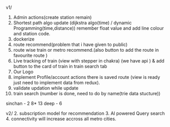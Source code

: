 v1/
1. Admin actions(create station remain)
2. Shortest path algo update (dijkstra algo(time) / dynamic Programming(time,distance)) remember float value and add line colour and station code. 
3. dockerize 
6. route recommend(problem that i have given to public)
7. route wise train or metro recommend.(also button to add the route in favourite route )
8. Live tracking of train (view with stepper in chakra) (we have api ) & add button to the card of train in train search tab
12. Our Logo 
13. implement Profile/account actions there is saved route (view is ready just need to implement data from redux).
15. validate updation while update 
16. train search (number is done, need to do by name(trie data stucture))

sinchan - 2 8* 13 
deep - 6


v2/
2. subscription model for recommendation
3. AI powered Query search
4. connectivity will increase accross all metro cities.
